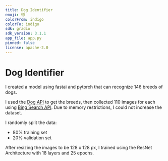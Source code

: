 ```yaml
---
title: Dog Identifier
emoji: 😻
colorFrom: indigo
colorTo: indigo
sdk: gradio
sdk_version: 3.1.1
app_file: app.py
pinned: false
license: apache-2.0
---
```


# Dog Identifier

I created a model using fastai and pytorch that can recognize 146 breeds of dogs.

I used the [Dog API](https://dog.ceo/dog-api/documentation/) to get the breeds, then collected 110 images for each using [Bing Search API](https://docs.microsoft.com/en-us/azure/cognitive-services/bing-web-search/). Due to memory restrictions, I could not increase the dataset.


I randomly split the data:
- 80% training set
- 20% validation set

After resizing the images to be 128 x 128 px, I trained using the ResNet Architecture with 18 layers and 25 epochs.

